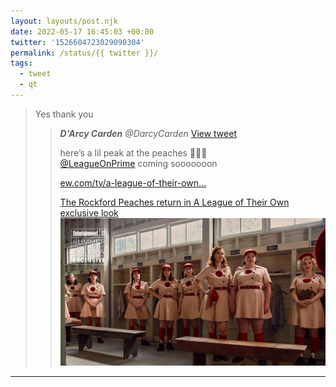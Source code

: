 ```yaml
---
layout: layouts/post.njk
date: 2022-05-17 16:45:03 +00:00
twitter: '1526604723029090304'
permalink: /status/{{ twitter }}/
tags: 
  - tweet
  - qt
---
```


> Yes thank you
> 
> > <cite>**D'Arcy Carden** @DarcyCarden</cite> [View tweet](https://twitter.com/DarcyCarden/status/1526600467257561088)
> > 
> > here’s a lil peak at the peaches 🍑🍑🍑   
> > [@LeagueOnPrime](https://twitter.com/LeagueOnPrime) coming sooooooon 
> > 
> > [ew.com/tv/a-league-of-their-own…](https://ew.com/tv/a-league-of-their-own-series-preview-abbi-jacobson-will-graham/)
> > 
> > [<span>The Rockford Peaches return in A League of Their Own exclusive look</span> ![Rockford Peaches in their locker room](/img/_qt/1526600467257561088.jpg)](https://ew.com/tv/a-league-of-their-own-series-preview-abbi-jacobson-will-graham/)

---
